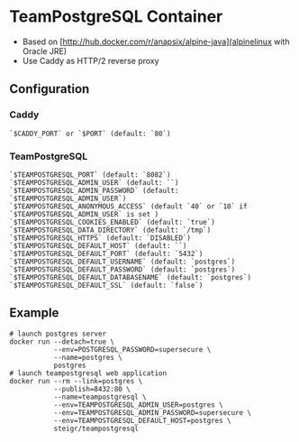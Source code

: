 # TeamPostgreSQL Container

- Based on [http://hub.docker.com/r/anapsix/alpine-java](alpinelinux with Oracle JRE)
- Use Caddy as HTTP/2 reverse proxy


## Configuration

### Caddy
    `$CADDY_PORT` or `$PORT` (default: `80`)

### TeamPostgreSQL
    `$TEAMPOSTGRESQL_PORT` (default: `8082`)
    `$TEAMPOSTGRESQL_ADMIN_USER` (default: ``)
    `$TEAMPOSTGRESQL_ADMIN_PASSWORD` (default: `$TEAMPOSTGRESQL_ADMIN_USER`)
    `$TEAMPOSTGRESQL_ANONYMOUS_ACCESS` (default `40` or `10` if `$TEAMPOSTGRESQL_ADMIN_USER` is set )
    `$TEAMPOSTGRESQL_COOKIES_ENABLED` (default: `true`)
    `$TEAMPOSTGRESQL_DATA_DIRECTORY` (default: `/tmp`)
    `$TEAMPOSTGRESQL_HTTPS` (default: `DISABLED`)
    `$TEAMPOSTGRESQL_DEFAULT_HOST` (default: ``)
    `$TEAMPOSTGRESQL_DEFAULT_PORT` (default: `5432`)
    `$TEAMPOSTGRESQL_DEFAULT_USERNAME` (default: `postgres`)
    `$TEAMPOSTGRESQL_DEFAULT_PASSWORD` (default: `postgres`)
    `$TEAMPOSTGRESQL_DEFAULT_DATABASENAME` (default: `postgres`)
    `$TEAMPOSTGRESQL_DEFAULT_SSL` (default: `false`)


## Example

```shell
# launch postgres server
docker run --detach=true \
           --env=POSTGRESQL_PASSWORD=supersecure \
           --name=postgres \
           postgres
# launch teampostgresql web application
docker run --rm --link=postgres \
           --publish=8432:80 \
           --name=teampostgresql \
           --env=TEAMPOSTGRESQL_ADMIN_USER=postgres \
           --env=TEAMPOSTGRESQL_ADMIN_PASSWORD=supersecure \
           --env=TEAMPOSTGRESQL_DEFAULT_HOST=postgres \
           steigr/teampostgresql
```